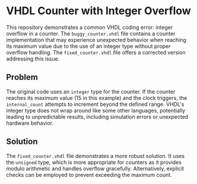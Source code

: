 # VHDL Counter with Integer Overflow
This repository demonstrates a common VHDL coding error: integer overflow in a counter. The `buggy_counter.vhdl` file contains a counter implementation that may experience unexpected behavior when reaching its maximum value due to the use of an integer type without proper overflow handling. The `fixed_counter.vhdl` file offers a corrected version addressing this issue.

## Problem
The original code uses an `integer` type for the counter. If the counter reaches its maximum value (15 in this example) and the clock triggers, the `internal_count` attempts to increment beyond the defined range. VHDL's integer type does not wrap around like some other languages, potentially leading to unpredictable results, including simulation errors or unexpected hardware behavior.

## Solution
The `fixed_counter.vhdl` file demonstrates a more robust solution. It uses the `unsigned` type, which is more appropriate for counters as it provides modulo arithmetic and handles overflow gracefully.  Alternatively, explicit checks can be employed to prevent exceeding the maximum count.
